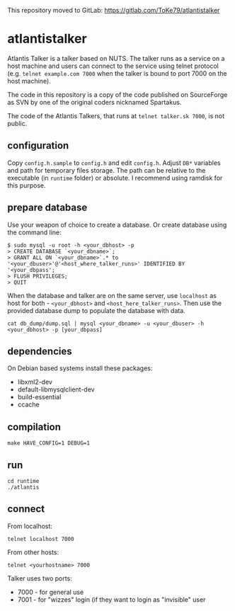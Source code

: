 This repository moved to GitLab: https://gitlab.com/ToKe79/atlantistalker

# atlantistalker
Atlantis Talker is a talker based on NUTS. The talker runs as a service on a host machine and users can connect to the service using telnet protocol (e.g. `telnet example.com 7000` when the talker is bound to port 7000 on the host machine).

The code in this repository is a copy of the code published on SourceForge as SVN by one of the original coders nicknamed Spartakus.

The code of the Atlantis Talkers, that runs at `telnet talker.sk 7000`, is not public.

## configuration
Copy `config.h.sample` to `config.h` and edit `config.h`. Adjust `DB*` variables and path for temporary files storage. The path can be relative to the executable (in `runtime` folder) or absolute. I recommend using ramdisk for this purpose.

## prepare database
Use your weapon of choice to create a database. Or create database using the command line:
```
$ sudo mysql -u root -h <your_dbhost> -p
> CREATE DATABASE `<your_dbname>`;
> GRANT ALL ON `<your_dbname>`.* to '<your_dbuser>'@'<host_where_talker_runs>' IDENTIFIED BY '<your_dbpass';
> FLUSH PRIVILEGES;
> QUIT
```
When the database and talker are on the same server, use `localhost` as host for both - `<your_dbhost>` and `<host_here_talker_runs>`. Then use the provided database dump to populate the database with data.
```
cat db_dump/dump.sql | mysql <your_dbname> -u <your_dbuser> -h <your_dbhost> -p [your_dbpass]
```

## dependencies
On Debian based systems install these packages:
- libxml2-dev
- default-libmysqlclient-dev
- build-essential
- ccache

## compilation

```
make HAVE_CONFIG=1 DEBUG=1
```

## run
```
cd runtime
./atlantis
```

## connect
From localhost:
```
telnet localhost 7000
```
From other hosts:
```
telnet <yourhostname> 7000
```

Talker uses two ports:
- 7000 - for general use
- 7001 - for "wizzes" login (if they want to login as "invisible" user
